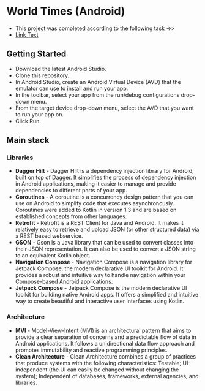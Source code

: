 # World Times (Android)
- This project was completed according to the following task ->>
- [Link Text](https://docs.google.com/document/d/1hMXedydk7HtsJLSARsBFuBel-wjXHoryTO3jQHO_qQk/edit#heading=h.n1cqa1ya84ux)

## Getting Started
- Download the latest Android Studio.
- Clone this repository.
- In Android Studio, create an Android Virtual Device (AVD) that the emulator can use to install and run your app.
- In the toolbar, select your app from the run/debug configurations drop-down menu.
- From the target device drop-down menu, select the AVD that you want to run your app on.
- Click Run.

## Main stack

### Libraries
- **Dagger Hilt** - Dagger Hilt is a dependency injection library for Android, built on top of Dagger. It simplifies the process of dependency injection in Android applications, making it easier to manage and provide dependencies to different parts of your app.
- **Coroutines** - A coroutine is a concurrency design pattern that you can use on Android to simplify code that executes asynchronously. Coroutines were added to Kotlin in version 1.3 and are based on established concepts from other languages.
- **Retrofit** - Retrofit is a REST Client for Java and Android. It makes it relatively easy to retrieve and upload JSON (or other structured data) via a REST based webservice.
- **GSON** - Gson is a Java library that can be used to convert classes into their JSON representation. It can also be used to convert a JSON string to an equivalent Kotlin object.
- **Navigation Compose** - Navigation Compose is a navigation library for Jetpack Compose, the modern declarative UI toolkit for Android. It provides a robust and intuitive way to handle navigation within your Compose-based Android applications.
- **Jetpack Compose** - Jetpack Compose is the modern declarative UI toolkit for building native Android apps. It offers a simplified and intuitive way to create beautiful and interactive user interfaces using Kotlin.

### Architecture
- **MVI** - Model-View-Intent (MVI) is an architectural pattern that aims to provide a clear separation of concerns and a predictable flow of data in Android applications. It follows a unidirectional data flow approach and promotes immutability and reactive programming principles.
- **Clean Architecture** - Clean Architecture combines a group of practices that produce systems with the following characteristics: Testable; UI-independent (the UI can easily be changed without changing the system); Independent of databases, frameworks, external agencies, and libraries.
